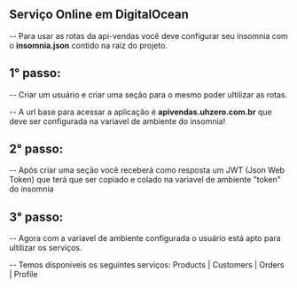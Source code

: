 ## Serviço Online em DigitalOcean

-- Para usar as rotas da api-vendas você deve configurar seu insomnia com o **insomnia.json** contido na raiz do projeto.

## 1° passo:

-- Criar um usuário e criar uma seção para o mesmo poder ultilizar as rotas.

-- A url base para acessar a aplicação é **apivendas.uhzero.com.br** que deve ser configurada na variavel de ambiente do insomnia!

## 2° passo:

-- Após criar uma seção você receberá como resposta um JWT (Json Web Token) que terá que ser copiado e colado na variavel de ambiente "token" do insomnia

## 3° passo:

-- Agora com a variavel de ambiente configurada o usuário está apto para ultilizar os serviços.

-- Temos dísponiveis os seguintes serviços: Products | Customers | Orders | Profile

